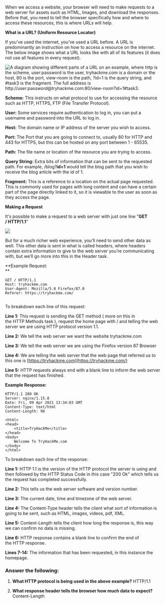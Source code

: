 
When we access a website, your browser will need to make requests to a web server for assets such as HTML, Images, and download the responses. Before that, you need to tell the browser specifically how and where to access these resources, this is where URLs will help.

**What is a URL? (Uniform Resource Locator)**  

If you’ve used the internet, you’ve used a URL before. A URL is predominantly an instruction on how to access a resource on the internet. The below image shows what a URL looks like with all of its features (it does not use all features in every request).

![A diagram showing different parts of a URL on an example, where http is the scheme, user:password is the user, tryhackme.com is a domain or the host, 80 is the port, view-room is the path, ?id=1 is the query string, and #task3 is the fragment. The full address is http://user:password@tryhackme.com:80/view-room?id=1#task3.](https://tryhackme-images.s3.amazonaws.com/user-uploads/5c549500924ec576f953d9fc/room-content/34ad66d8b90aaaa35f9536d3b152ea97.png)  

**Scheme:** This instructs on what protocol to use for accessing the resource such as HTTP, HTTPS, FTP (File Transfer Protocol).  

**User:** Some services require authentication to log in, you can put a username and password into the URL to log in.  

**Host:** The domain name or IP address of the server you wish to access.  

**Port:** The Port that you are going to connect to, usually 80 for HTTP and 443 for HTTPS, but this can be hosted on any port between 1 - 65535.  

**Path:** The file name or location of the resource you are trying to access.  

**Query String:** Extra bits of information that can be sent to the requested path. For example, /blog?**id=1** would tell the blog path that you wish to receive the blog article with the id of 1.  

**Fragment:** This is a reference to a location on the actual page requested. This is commonly used for pages with long content and can have a certain part of the page directly linked to it, so it is viewable to the user as soon as they access the page.

**Making a Request**

It's possible to make a request to a web server with just one line "**GET / HTTP/1.1**"

![](https://tryhackme-images.s3.amazonaws.com/user-uploads/5c549500924ec576f953d9fc/room-content/09e70200e7af451077081a3ee3d3708c.png)  

But for a much richer web experience, you’ll need to send other data as well. This other data is sent in what is called headers, where headers contain extra information to give to the web server you’re communicating with, but we’ll go more into this in the Header task.  

**Example Request:  
**

```http
GET / HTTP/1.1
Host: tryhackme.com
User-Agent: Mozilla/5.0 Firefox/87.0
Referer: https://tryhackme.com/
 
```

To breakdown each line of this request:  

**Line 1:** This request is sending the GET method ( more on this in the HTTP Methods task ), request the home page with / and telling the web server we are using HTTP protocol version 1.1.

**Line 2:** We tell the web server we want the website tryhackme.com  

**Line 3:** We tell the web server we are using the Firefox version 87 Browser  

**Line 4:** We are telling the web server that the web page that referred us to this one is [https://tryhackme.com](https://tryhackme.com/)

**Line 5:** HTTP requests always end with a blank line to inform the web server that the request has finished.  

**Example Response:**

```http
HTTP/1.1 200 OK
Server: nginx/1.15.8
Date: Fri, 09 Apr 2021 13:34:03 GMT
Content-Type: text/html
Content-Length: 98

<html>
<head>
    <title>TryHackMe</title>
</head>
<body>
    Welcome To TryHackMe.com
</body>
</html>
```

To breakdown each line of the response:

**Line 1:** HTTP 1.1 is the version of the HTTP protocol the server is using and then followed by the HTTP Status Code in this case "200 Ok" which tells us the request has completed successfully.  

**Line 2:** This tells us the web server software and version number.  

**Line 3:** The current date, time and timezone of the web server.

**Line 4:** The Content-Type header tells the client what sort of information is going to be sent, such as HTML, images, videos, pdf, XML.  

**Line 5:** Content-Length tells the client how long the response is, this way we can confirm no data is missing.  

**Line 6:** HTTP response contains a blank line to confirm the end of the HTTP response.  

**Lines 7-14:** The information that has been requested, in this instance the homepage.


### Answer the following:

1) **What HTTP protocol is being used in the above example?**
	HTTP/1.1

2) **What response header tells the browser how much data to expect?**
	Content-Length

